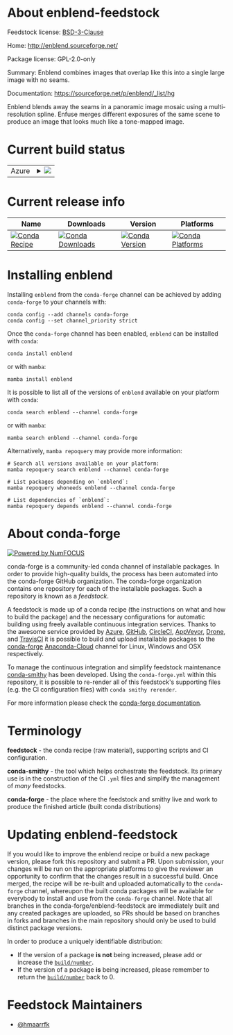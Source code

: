 About enblend-feedstock
=======================

Feedstock license: [BSD-3-Clause](https://github.com/conda-forge/enblend-feedstock/blob/main/LICENSE.txt)

Home: http://enblend.sourceforge.net/

Package license: GPL-2.0-only

Summary: Enblend combines images that overlap like this into a single large image with no seams.

Documentation: https://sourceforge.net/p/enblend/_list/hg

Enblend blends away the seams in a panoramic image mosaic using a
multi-resolution spline. Enfuse merges different exposures of the same
scene to produce an image that looks much like a tone-mapped image.


Current build status
====================


<table>
    
  <tr>
    <td>Azure</td>
    <td>
      <details>
        <summary>
          <a href="https://dev.azure.com/conda-forge/feedstock-builds/_build/latest?definitionId=10064&branchName=main">
            <img src="https://dev.azure.com/conda-forge/feedstock-builds/_apis/build/status/enblend-feedstock?branchName=main">
          </a>
        </summary>
        <table>
          <thead><tr><th>Variant</th><th>Status</th></tr></thead>
          <tbody><tr>
              <td>linux_64</td>
              <td>
                <a href="https://dev.azure.com/conda-forge/feedstock-builds/_build/latest?definitionId=10064&branchName=main">
                  <img src="https://dev.azure.com/conda-forge/feedstock-builds/_apis/build/status/enblend-feedstock?branchName=main&jobName=linux&configuration=linux%20linux_64_" alt="variant">
                </a>
              </td>
            </tr><tr>
              <td>osx_64</td>
              <td>
                <a href="https://dev.azure.com/conda-forge/feedstock-builds/_build/latest?definitionId=10064&branchName=main">
                  <img src="https://dev.azure.com/conda-forge/feedstock-builds/_apis/build/status/enblend-feedstock?branchName=main&jobName=osx&configuration=osx%20osx_64_" alt="variant">
                </a>
              </td>
            </tr><tr>
              <td>osx_arm64</td>
              <td>
                <a href="https://dev.azure.com/conda-forge/feedstock-builds/_build/latest?definitionId=10064&branchName=main">
                  <img src="https://dev.azure.com/conda-forge/feedstock-builds/_apis/build/status/enblend-feedstock?branchName=main&jobName=osx&configuration=osx%20osx_arm64_" alt="variant">
                </a>
              </td>
            </tr><tr>
              <td>win_64</td>
              <td>
                <a href="https://dev.azure.com/conda-forge/feedstock-builds/_build/latest?definitionId=10064&branchName=main">
                  <img src="https://dev.azure.com/conda-forge/feedstock-builds/_apis/build/status/enblend-feedstock?branchName=main&jobName=win&configuration=win%20win_64_" alt="variant">
                </a>
              </td>
            </tr>
          </tbody>
        </table>
      </details>
    </td>
  </tr>
</table>

Current release info
====================

| Name | Downloads | Version | Platforms |
| --- | --- | --- | --- |
| [![Conda Recipe](https://img.shields.io/badge/recipe-enblend-green.svg)](https://anaconda.org/conda-forge/enblend) | [![Conda Downloads](https://img.shields.io/conda/dn/conda-forge/enblend.svg)](https://anaconda.org/conda-forge/enblend) | [![Conda Version](https://img.shields.io/conda/vn/conda-forge/enblend.svg)](https://anaconda.org/conda-forge/enblend) | [![Conda Platforms](https://img.shields.io/conda/pn/conda-forge/enblend.svg)](https://anaconda.org/conda-forge/enblend) |

Installing enblend
==================

Installing `enblend` from the `conda-forge` channel can be achieved by adding `conda-forge` to your channels with:

```
conda config --add channels conda-forge
conda config --set channel_priority strict
```

Once the `conda-forge` channel has been enabled, `enblend` can be installed with `conda`:

```
conda install enblend
```

or with `mamba`:

```
mamba install enblend
```

It is possible to list all of the versions of `enblend` available on your platform with `conda`:

```
conda search enblend --channel conda-forge
```

or with `mamba`:

```
mamba search enblend --channel conda-forge
```

Alternatively, `mamba repoquery` may provide more information:

```
# Search all versions available on your platform:
mamba repoquery search enblend --channel conda-forge

# List packages depending on `enblend`:
mamba repoquery whoneeds enblend --channel conda-forge

# List dependencies of `enblend`:
mamba repoquery depends enblend --channel conda-forge
```


About conda-forge
=================

[![Powered by
NumFOCUS](https://img.shields.io/badge/powered%20by-NumFOCUS-orange.svg?style=flat&colorA=E1523D&colorB=007D8A)](https://numfocus.org)

conda-forge is a community-led conda channel of installable packages.
In order to provide high-quality builds, the process has been automated into the
conda-forge GitHub organization. The conda-forge organization contains one repository
for each of the installable packages. Such a repository is known as a *feedstock*.

A feedstock is made up of a conda recipe (the instructions on what and how to build
the package) and the necessary configurations for automatic building using freely
available continuous integration services. Thanks to the awesome service provided by
[Azure](https://azure.microsoft.com/en-us/services/devops/), [GitHub](https://github.com/),
[CircleCI](https://circleci.com/), [AppVeyor](https://www.appveyor.com/),
[Drone](https://cloud.drone.io/welcome), and [TravisCI](https://travis-ci.com/)
it is possible to build and upload installable packages to the
[conda-forge](https://anaconda.org/conda-forge) [Anaconda-Cloud](https://anaconda.org/)
channel for Linux, Windows and OSX respectively.

To manage the continuous integration and simplify feedstock maintenance
[conda-smithy](https://github.com/conda-forge/conda-smithy) has been developed.
Using the ``conda-forge.yml`` within this repository, it is possible to re-render all of
this feedstock's supporting files (e.g. the CI configuration files) with ``conda smithy rerender``.

For more information please check the [conda-forge documentation](https://conda-forge.org/docs/).

Terminology
===========

**feedstock** - the conda recipe (raw material), supporting scripts and CI configuration.

**conda-smithy** - the tool which helps orchestrate the feedstock.
                   Its primary use is in the construction of the CI ``.yml`` files
                   and simplify the management of *many* feedstocks.

**conda-forge** - the place where the feedstock and smithy live and work to
                  produce the finished article (built conda distributions)


Updating enblend-feedstock
==========================

If you would like to improve the enblend recipe or build a new
package version, please fork this repository and submit a PR. Upon submission,
your changes will be run on the appropriate platforms to give the reviewer an
opportunity to confirm that the changes result in a successful build. Once
merged, the recipe will be re-built and uploaded automatically to the
`conda-forge` channel, whereupon the built conda packages will be available for
everybody to install and use from the `conda-forge` channel.
Note that all branches in the conda-forge/enblend-feedstock are
immediately built and any created packages are uploaded, so PRs should be based
on branches in forks and branches in the main repository should only be used to
build distinct package versions.

In order to produce a uniquely identifiable distribution:
 * If the version of a package **is not** being increased, please add or increase
   the [``build/number``](https://docs.conda.io/projects/conda-build/en/latest/resources/define-metadata.html#build-number-and-string).
 * If the version of a package **is** being increased, please remember to return
   the [``build/number``](https://docs.conda.io/projects/conda-build/en/latest/resources/define-metadata.html#build-number-and-string)
   back to 0.

Feedstock Maintainers
=====================

* [@hmaarrfk](https://github.com/hmaarrfk/)


<!-- dummy commit to enable rerendering -->


